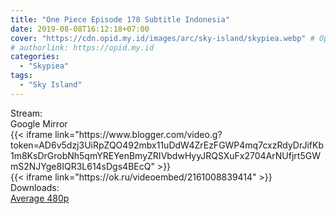 ```yaml
---
title: "One Piece Episode 178 Subtitle Indonesia"
date: 2019-08-08T16:12:18+07:00
cover: "https://cdn.opid.my.id/images/arc/sky-island/skypiea.webp" # Optional, cover
# authorlink: https://opid.my.id
categories:
  - "Skypiea"
tags:
  - "Sky Island"
---
```

<div class="ui menu violet borderless inverted">
  <div class="header item active">
        Stream:
    </div>
  <a class="active item" data-tab="google">
    <i class="google drive icon"></i> Google
  </a>
  <a class="item nounderline" data-tab="mirror">
    <i class="odnoklassniki icon"></i> Mirror
  </a>
</div>
<div class="ui bottom attached tab segment active" style="border:0 !important;" data-tab="google">
{{< iframe link="https://www.blogger.com/video.g?token=AD6v5dzj3UiRpZQO492mbx11uDdW4ZrEzFGWP4mq7cxzRdyDrJifKb1m8KsDrGrobNh5qmYREYenBmyZRIVbdwHyyJRQSXuFx2704ArNUfjrt5GWmS2NJYge8IQR3L614sDgs4BEcQ" >}}
</div>
<div class="ui bottom attached tab segment" style="border:0 !important;" data-tab="mirror">
{{< iframe link="https://ok.ru/videoembed/2161008839414" >}}
</div>
<div class="ui menu violet borderless inverted">
  <div class="header item active">
        Downloads:
    </div>
  <a class="item nounderline" href="https://ouo.io/gKqPs6" target="_blank" rel="dofollow"><i class="google drive icon"></i>
    Average 480p</a>
</div>